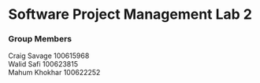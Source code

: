 <h1>Software Project Management Lab 2 </h1>

<h3>Group Members</h3>

Craig Savage 100615968  
Walid Safi	100623815  
Mahum Khokhar 100622252
